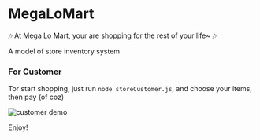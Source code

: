 # MegaLoMart
🎶 At Mega Lo Mart, your are shopping for the rest of your life~ 🎶

A model of store inventory system

### For Customer
Tor start shopping, just run `node storeCustomer.js`, and choose your items, then pay (of coz)

![customer demo](megalo-customer.gif)

Enjoy!

